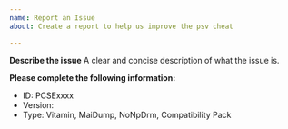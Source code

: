 ```yaml
---
name: Report an Issue
about: Create a report to help us improve the psv cheat

---
```


**Describe the issue**
A clear and concise description of what the issue is.

**Please complete the following information:**
 - ID: PCSExxxx
 - Version:
 - Type: Vitamin, MaiDump, NoNpDrm, Compatibility Pack
